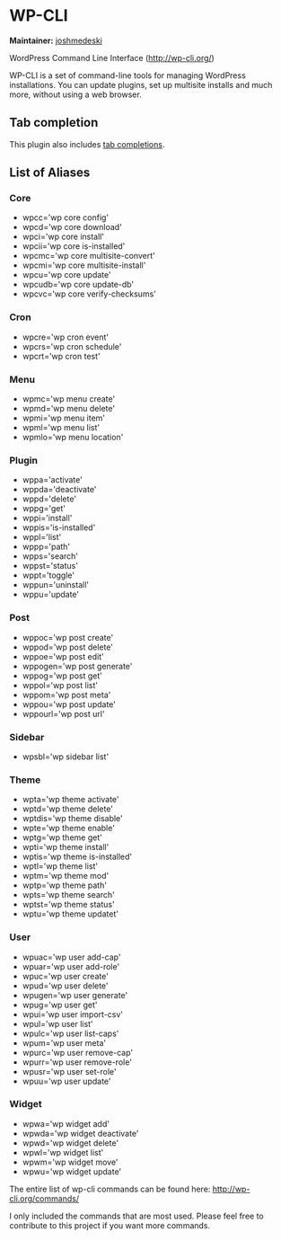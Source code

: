 # WP-CLI

**Maintainer:** [joshmedeski](https://github.com/joshmedeski)

WordPress Command Line Interface (http://wp-cli.org/)

WP-CLI is a set of command-line tools for managing WordPress installations. You can update plugins, set up multisite installs and much more, without using a web browser. 

## Tab completion

This plugin also includes [tab completions](http://wp-cli.org/#complete).

## List of Aliases

### Core
- wpcc='wp core config'
- wpcd='wp core download'
- wpci='wp core install'
- wpcii='wp core is-installed'
- wpcmc='wp core multisite-convert'
- wpcmi='wp core multisite-install'
- wpcu='wp core update'
- wpcudb='wp core update-db'
- wpcvc='wp core verify-checksums'

### Cron
- wpcre='wp cron event'
- wpcrs='wp cron schedule'
- wpcrt='wp cron test'

### Menu
- wpmc='wp menu create'
- wpmd='wp menu delete'
- wpmi='wp menu item'
- wpml='wp menu list'
- wpmlo='wp menu location'

### Plugin
- wppa='activate'
- wppda='deactivate'
- wppd='delete'
- wppg='get'
- wppi='install'
- wppis='is-installed'
- wppl='list'
- wppp='path'
- wpps='search'
- wppst='status'
- wppt='toggle'
- wppun='uninstall'
- wppu='update'

### Post
- wppoc='wp post create'
- wppod='wp post delete'
- wppoe='wp post edit'
- wppogen='wp post generate'
- wppog='wp post get'
- wppol='wp post list'
- wppom='wp post meta'
- wppou='wp post update'
- wppourl='wp post url'

### Sidebar
- wpsbl='wp sidebar list'

### Theme
- wpta='wp theme activate'
- wptd='wp theme delete'
- wptdis='wp theme disable'
- wpte='wp theme enable'
- wptg='wp theme get'
- wpti='wp theme install'
- wptis='wp theme is-installed'
- wptl='wp theme list'
- wptm='wp theme mod'
- wptp='wp theme path'
- wpts='wp theme search'
- wptst='wp theme status'
- wptu='wp theme updatet'

### User
- wpuac='wp user add-cap'
- wpuar='wp user add-role'
- wpuc='wp user create'
- wpud='wp user delete'
- wpugen='wp user generate'
- wpug='wp user get'
- wpui='wp user import-csv'
- wpul='wp user list'
- wpulc='wp user list-caps'
- wpum='wp user meta'
- wpurc='wp user remove-cap'
- wpurr='wp user remove-role'
- wpusr='wp user set-role'
- wpuu='wp user update'

### Widget
- wpwa='wp widget add'
- wpwda='wp widget deactivate'
- wpwd='wp widget delete'
- wpwl='wp widget list'
- wpwm='wp widget move'
- wpwu='wp widget update'

The entire list of wp-cli commands can be found here: http://wp-cli.org/commands/

I only included the commands that are most used. Please feel free to contribute to this project if you want more commands.

